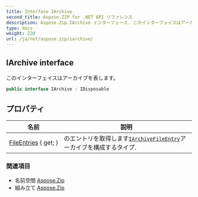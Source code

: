 ```yaml
---
title: Interface IArchive
second_title: Aspose.ZIP for .NET API リファレンス
description: Aspose.Zip.IArchive インターフェース. このインターフェイスはアーカイブを表します
type: docs
weight: 220
url: /ja/net/aspose.zip/iarchive/
---
```

## IArchive interface

このインターフェイスはアーカイブを表します。

```csharp
public interface IArchive : IDisposable
```

## プロパティ

| 名前 | 説明 |
| --- | --- |
| [FileEntries](../../aspose.zip/iarchive/fileentries/) { get; } | のエントリを取得します[`IArchiveFileEntry`](../iarchivefileentry/)アーカイブを構成するタイプ. |

### 関連項目

* 名前空間 [Aspose.Zip](../../aspose.zip/)
* 組み立て [Aspose.Zip](../../)


